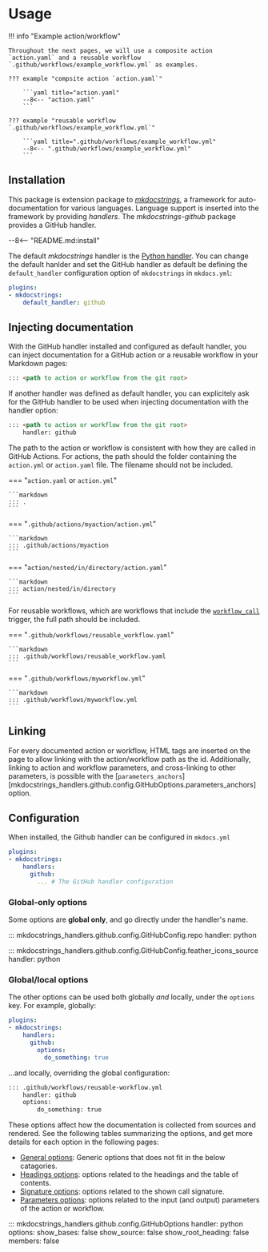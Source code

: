 # Usage 

!!! info "Example action/workflow"

    Throughout the next pages, we will use a composite action `action.yaml` and a reusable workflow `.github/workflows/example_workflow.yml` as examples.

    ??? example "compsite action `action.yaml`"

        ```yaml title="action.yaml"
        --8<-- "action.yaml"
        ```

    ??? example "reusable workflow `.github/workflows/example_workflow.yml`"

        ```yaml title=".github/workflows/example_workflow.yml"
        --8<-- ".github/workflows/example_workflow.yml"
        ```

## Installation

This package is extension package to [*mkdocstrings*](https://mkdocstrings.github.io/), a framework for auto-documentation for various languages. Language support is inserted into the framework by providing *handlers*. The *mkdocstrings-github* package provides a GitHub handler.

--8<-- "README.md:install"

The default *mkdocstrings* handler is the [Python handler](https://mkdocstrings.github.io/python). You can change the default hanlder and set the GitHub handler as default be defining the `default_handler` configuration option of `mkdocstrings` in `mkdocs.yml`:

```yaml title="mkdocs.yml"
plugins:
- mkdocstrings:
    default_handler: github
```

## Injecting documentation

With the GitHub handler installed and configured as default handler, you can inject documentation for a GitHub action or a reusable workflow in your Markdown pages:

```markdown
::: <path to action or workflow from the git root>
```

If another handler was defined as default handler, you can explicitely ask for the GitHub handler to be used when injecting documentation with the handler option:

```markdown
::: <path to action or workflow from the git root>
    handler: github
```

The path to the action or workflow is consistent with how they are called in GitHub Actions.
For actions, the path should the folder containing the `action.yml` or `action.yaml` file. The filename should not be included. 

=== "`action.yaml` or `action.yml`"

    ```markdown
    ::: .
    ```

=== "`.github/actions/myaction/action.yml`"

    ```markdown
    ::: .github/actions/myaction
    ```

=== "`action/nested/in/directory/action.yaml`"

    ```markdown
    ::: action/nested/in/directory
    ```

For reusable workflows, which are workflows that include the [`workflow_call`](https://docs.github.com/en/actions/reference/workflows-and-actions/events-that-trigger-workflows#workflow_call) trigger, the full path should be included. 

=== "`.github/workflows/reusable_workflow.yaml`"

    ```markdown
    ::: .github/workflows/reusable_workflow.yaml
    ```

=== "`.github/workflows/myworkflow.yml`"

    ```markdown
    ::: .github/workflows/myworkflow.yml
    ```

## Linking

For every documented action or workflow, HTML tags are inserted on the page to allow linking with the action/workflow path as the id. Additionally, linking to action and workflow parameters, and cross-linking to other parameters, is possible with the [`parameters_anchors`][mkdocstrings_handlers.github.config.GitHubOptions.parameters_anchors] option.

## Configuration

When installed, the Github handler can be configured in `mkdocs.yml`

```yaml title="mkdocs.yml"
plugins:
- mkdocstrings:
    handlers:
      github:
        ... # The GitHub handler configuration
```

### Global-only options

Some options are **global only**, and go directly under the handler's name.

::: mkdocstrings_handlers.github.config.GitHubConfig.repo
    handler: python

::: mkdocstrings_handlers.github.config.GitHubConfig.feather_icons_source
    handler: python

### Global/local options

The other options can be used both globally *and* locally, under the `options` key. For example, globally:

```yaml title="mkdocs.yml"
plugins:
- mkdocstrings:
    handlers:
      github:
        options:
          do_something: true
```

...and locally, overriding the global configuration:

```markdown title="docs/some_page.md"
::: .github/workflows/reusable-workflow.yml
    handler: github
    options:
        do_something: true
```

These options affect how the documentation is collected from sources and rendered. See the following tables summarizing the options, and get more details for each option in the following pages:

- [General options](./general.md): Generic options that does not fit in the below catagories. 
- [Headings options](./headings.md): options related to the headings and the table of contents.
- [Signature options](./signatures.md): options related to the shown call signature.
- [Parameters options](./parameters.md): options related to the input (and output) parameters of the action or workflow.

::: mkdocstrings_handlers.github.config.GitHubOptions
    handler: python
    options:
        show_bases: false
        show_source: false
        show_root_heading: false
        members: false